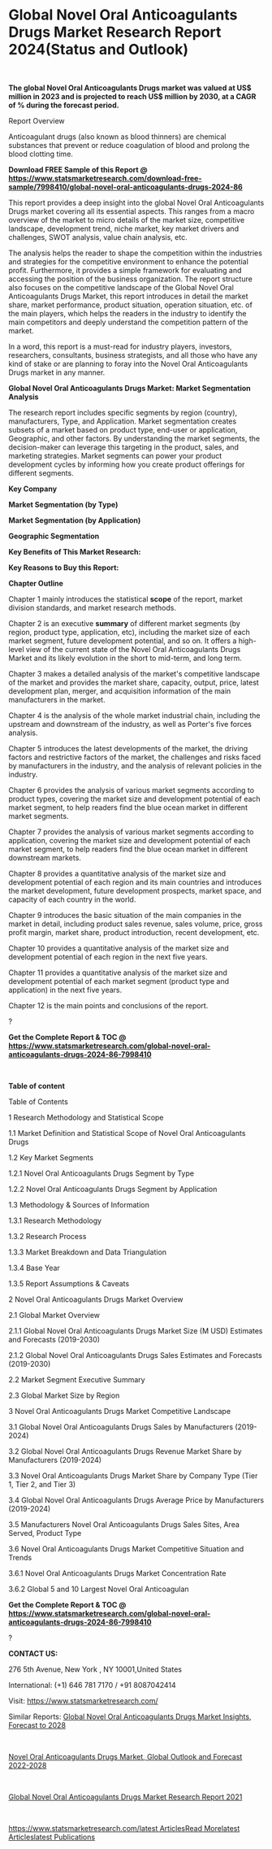 <h1>Global Novel Oral Anticoagulants Drugs Market Research Report 2024(Status and Outlook)</h1><br/><p><strong>The global Novel Oral Anticoagulants Drugs market was valued at US$ million in 2023 and is projected to reach US$ million by 2030, at a <strong>CAGR</strong> of % during the forecast period.</strong></p>
 
 
 
 <p>Report Overview</p>
 
 
 
 <p>Anticoagulant drugs (also known as blood thinners) are chemical substances that prevent or reduce coagulation of blood and prolong the blood clotting time.</p>
 
 
 
 <p><strong>Download FREE Sample of this Report @ <a href="https://www.statsmarketresearch.com/download-free-sample/7998410/global-novel-oral-anticoagulants-drugs-2024-86">https://www.statsmarketresearch.com/download-free-sample/7998410/global-novel-oral-anticoagulants-drugs-2024-86</a></strong></p>
 
 
 
 <p>This report provides a deep insight into the global Novel Oral Anticoagulants Drugs market covering all its essential aspects. This ranges from a macro overview of the market to micro details of the market size, competitive landscape, development trend, niche market, key market drivers and challenges, SWOT analysis, value chain analysis, etc.</p>
 
 
 
 <p>The analysis helps the reader to shape the competition within the industries and strategies for the competitive environment to enhance the potential profit. Furthermore, it provides a simple framework for evaluating and accessing the position of the business organization. The report structure also focuses on the competitive landscape of the Global Novel Oral Anticoagulants Drugs Market, this report introduces in detail the market share, market performance, product situation, operation situation, etc. of the main players, which helps the readers in the industry to identify the main competitors and deeply understand the competition pattern of the market.</p>
 
 
 
 <p>In a word, this report is a must-read for industry players, investors, researchers, consultants, business strategists, and all those who have any kind of stake or are planning to foray into the Novel Oral Anticoagulants Drugs market in any manner.</p>
 
 
 
 <p><strong>Global Novel Oral Anticoagulants Drugs Market: Market Segmentation Analysis</strong></p>
 
 
 
 <p>The research report includes specific segments by region (country), manufacturers, Type, and Application. Market segmentation creates subsets of a market based on product type, end-user or application, Geographic, and other factors. By understanding the market segments, the decision-maker can leverage this targeting in the product, sales, and marketing strategies. Market segments can power your product development cycles by informing how you create product offerings for different segments.</p>
 
 
 
 <p><strong>Key Company</strong></p>
 
 
 
 <p><strong>Market Segmentation (by Type)</strong></p>
 
 
 
 <p><strong>Market Segmentation (<strong>by Application</strong>)</strong></p>
 
 
 
 <p><strong>Geographic Segmentation</strong></p>
 
 
 
 <p><strong>Key Benefits of This Market Research:</strong></p>
 
 
 
 <p><strong>Key <strong>Reasons to Buy</strong> this Report:</strong></p>
 
 
 
 <p><strong>Chapter Outline</strong></p>
 
 
 
 <p>Chapter 1 mainly introduces the statistical <strong>scope</strong> of the report, market division standards, and market research methods.</p>
 
 
 
 <p>Chapter 2 is an executive <strong>summary</strong> of different market segments (by region, product type, application, etc), including the market size of each market segment, future development potential, and so on. It offers a high-level view of the current state of the Novel Oral Anticoagulants Drugs Market and its likely evolution in the short to mid-term, and long term.</p>
 
 
 
 <p>Chapter 3 makes a detailed analysis of the market&#39;s competitive landscape of the market and provides the market share, capacity, output, price, latest development plan, merger, and acquisition information of the main manufacturers in the market.</p>
 
 
 
 <p>Chapter 4 is the analysis of the whole market industrial chain, including the upstream and downstream of the industry, as well as Porter&#39;s five forces analysis.</p>
 
 
 
 <p>Chapter 5 introduces the latest developments of the market, the driving factors and restrictive factors of the market, the challenges and risks faced by manufacturers in the industry, and the analysis of relevant policies in the industry.</p>
 
 
 
 <p>Chapter 6 provides the analysis of various market segments according to product types, covering the market size and development potential of each market segment, to help readers find the blue ocean market in different market segments.</p>
 
 
 
 <p>Chapter 7 provides the analysis of various market segments according to application, covering the market size and development potential of each market segment, to help readers find the blue ocean market in different downstream markets.</p>
 
 
 
 <p>Chapter 8 provides a quantitative analysis of the market size and development potential of each region and its main countries and introduces the market development, future development prospects, market space, and capacity of each country in the world.</p>
 
 
 
 <p>Chapter 9 introduces the basic situation of the main companies in the market in detail, including product sales revenue, sales volume, price, gross profit margin, market share, product introduction, recent development, etc.</p>
 
 
 
 <p>Chapter 10 provides a quantitative analysis of the market size and development potential of each region in the next five years.</p>
 
 
 
 <p>Chapter 11 provides a quantitative analysis of the market size and development potential of each market segment (product type and application) in the next five years.</p>
 
 
 
 <p>Chapter 12 is the main points and conclusions of the report.</p>
 
 
 
 <p>? </p>
 
 
 
 <div><b>Get the Complete Report & TOC @ <a href="https://www.statsmarketresearch.com/global-novel-oral-anticoagulants-drugs-2024-86-7998410">https://www.statsmarketresearch.com/global-novel-oral-anticoagulants-drugs-2024-86-7998410</a></b></div>
 
 
 
 <p><br />
 
 <b>Table of content</b></p>
 
 
 
 <p>Table of Contents<br />
 
 1 Research Methodology and Statistical Scope<br />
 
 1.1 Market Definition and Statistical Scope of Novel Oral Anticoagulants Drugs<br />
 
 1.2 Key Market Segments<br />
 
 1.2.1 Novel Oral Anticoagulants Drugs Segment by Type<br />
 
 1.2.2 Novel Oral Anticoagulants Drugs Segment by Application<br />
 
 1.3 Methodology & Sources of Information<br />
 
 1.3.1 Research Methodology<br />
 
 1.3.2 Research Process<br />
 
 1.3.3 Market Breakdown and Data Triangulation<br />
 
 1.3.4 Base Year<br />
 
 1.3.5 Report Assumptions & Caveats<br />
 
 2 Novel Oral Anticoagulants Drugs Market Overview<br />
 
 2.1 Global Market Overview<br />
 
 2.1.1 Global Novel Oral Anticoagulants Drugs Market Size (M USD) Estimates and Forecasts (2019-2030)<br />
 
 2.1.2 Global Novel Oral Anticoagulants Drugs Sales Estimates and Forecasts (2019-2030)<br />
 
 2.2 Market Segment Executive Summary<br />
 
 2.3 Global Market Size by Region<br />
 
 3 Novel Oral Anticoagulants Drugs Market Competitive Landscape<br />
 
 3.1 Global Novel Oral Anticoagulants Drugs Sales by Manufacturers (2019-2024)<br />
 
 3.2 Global Novel Oral Anticoagulants Drugs Revenue Market Share by Manufacturers (2019-2024)<br />
 
 3.3 Novel Oral Anticoagulants Drugs Market Share by Company Type (Tier 1, Tier 2, and Tier 3)<br />
 
 3.4 Global Novel Oral Anticoagulants Drugs Average Price by Manufacturers (2019-2024)<br />
 
 3.5 Manufacturers Novel Oral Anticoagulants Drugs Sales Sites, Area Served, Product Type<br />
 
 3.6 Novel Oral Anticoagulants Drugs Market Competitive Situation and Trends<br />
 
 3.6.1 Novel Oral Anticoagulants Drugs Market Concentration Rate<br />
 
 3.6.2 Global 5 and 10 Largest Novel Oral Anticoagulan</p>
 
 
 
 <div><b>Get the Complete Report & TOC @ <a href="https://www.statsmarketresearch.com/global-novel-oral-anticoagulants-drugs-2024-86-7998410">https://www.statsmarketresearch.com/global-novel-oral-anticoagulants-drugs-2024-86-7998410</a></b></div>
 
 
 
 <p>? </p>
 
 
 
 <p><b>CONTACT US:</b><br />
 
 276 5th Avenue, New York , NY 10001,United States<br />
 
 International: (+1) 646 781 7170 / +91 8087042414<br />
 
 Visit: <a href="https://www.statsmarketresearch.com/">https://www.statsmarketresearch.com/</a><br />
 
 Similar Reports: <a href="https://www.statsmarketresearch.com/global-novel-oral-anticoagulants-drugs-2024-86-7998410">Global Novel Oral Anticoagulants Drugs Market Insights, Forecast to 2028</a><br />
 
 <br />
 
 <a href="https://www.statsmarketresearch.com/global-novel-oral-anticoagulants-drugs-2024-86-7998410">Novel Oral Anticoagulants Drugs Market, Global Outlook and Forecast 2022-2028</a><br />
 
 <br />
 
 <a href="https://www.statsmarketresearch.com/global-novel-oral-anticoagulants-drugs-2024-86-7998410">Global Novel Oral Anticoagulants Drugs Market Research Report 2021</a><br />
 
 <br />
 
 <a href="https://gyeongbokgung.com">https://www.statsmarketresearch.com/</a><a href="https://hallyeomaritime.com">latest Articles</a><a href="https://jingwansa.com">Read More</a><a href="https://nguoiviet.jp/">latest Articles</a><a href="https://www.intelmarketresearch.com/">latest Publications</a></p>